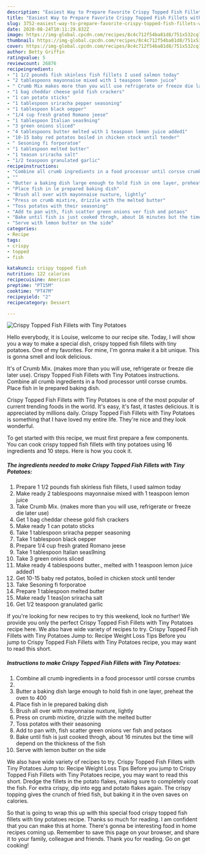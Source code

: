 ```yaml
---
description: "Easiest Way to Prepare Favorite Crispy Topped Fish Fillets with Tiny Potatoes"
title: "Easiest Way to Prepare Favorite Crispy Topped Fish Fillets with Tiny Potatoes"
slug: 3752-easiest-way-to-prepare-favorite-crispy-topped-fish-fillets-with-tiny-potatoes
date: 2020-08-24T10:11:29.832Z
image: https://img-global.cpcdn.com/recipes/8c4c712f54ba81d8/751x532cq70/crispy-topped-fish-fillets-with-tiny-potatoes-recipe-main-photo.jpg
thumbnail: https://img-global.cpcdn.com/recipes/8c4c712f54ba81d8/751x532cq70/crispy-topped-fish-fillets-with-tiny-potatoes-recipe-main-photo.jpg
cover: https://img-global.cpcdn.com/recipes/8c4c712f54ba81d8/751x532cq70/crispy-topped-fish-fillets-with-tiny-potatoes-recipe-main-photo.jpg
author: Betty Griffin
ratingvalue: 5
reviewcount: 26876
recipeingredient:
- "1 1/2 pounds fish skinless fish fillets I used salmon today"
- "2 tablespoons mayonnaise mixed with 1 teaspoon lemon juice"
- " Crumb Mix makes more than you will use refrigerate or freeze die later use"
- "1 bag cheddar cheese gold fish crackers"
- "1 can potato sticks"
- "1 tablespoon sriracha pepper seasoning"
- "1 tablespoon black oepper"
- "1/4 cup fresh grated Romano jeese"
- "1 tablespoon Italian seas9ning"
- "3 green onions sliced"
- "4 tablespoons butter melted with 1 teaspoon lemon juice added1"
- "10-15 baby red potatos boiled in chicken stock until tender"
- " Sesoning fi forporatoe"
- "1 tablespoon melted butter"
- "1 teason sriracha salt"
- "1/2 teaspoon granulated garlic"
recipeinstructions:
- "Combine all crumb ingredients in a food processor until corsse crumbs"
- ""
- "Butter a baking dish large enough to hold fish in one layer, preheat the oven to 400"
- "Place fish in le prepared baking dish"
- "Brush all over with mayonnaise nuxture, lightly"
- "Press on crumb mixtire, drizzle with the melted butter"
- "Toss potatos with their seasoning"
- "Add to pan with, fish scatter green onions ver fish and potaos"
- "Bake until fish is just cooked throgh, about 16 minutes but the time will depend on the thickness of the fish"
- "Serve with lemon butter on the side"
categories:
- Recipe
tags:
- crispy
- topped
- fish

katakunci: crispy topped fish 
nutrition: 122 calories
recipecuisine: American
preptime: "PT15M"
cooktime: "PT47M"
recipeyield: "2"
recipecategory: Dessert

---
```



![Crispy Topped Fish Fillets with Tiny Potatoes](https://img-global.cpcdn.com/recipes/8c4c712f54ba81d8/751x532cq70/crispy-topped-fish-fillets-with-tiny-potatoes-recipe-main-photo.jpg)

Hello everybody, it is Louise, welcome to our recipe site. Today, I will show you a way to make a special dish, crispy topped fish fillets with tiny potatoes. One of my favorites. For mine, I'm gonna make it a bit unique. This is gonna smell and look delicious.

It&#39;s of Crumb Mix. (makes more than you will use, refrigerate or freeze die later use). Crispy Topped Fish Fillets with Tiny Potatoes instructions. Combine all crumb ingredients in a food processor until corsse crumbs. Place fish in le prepared baking dish.

Crispy Topped Fish Fillets with Tiny Potatoes is one of the most popular of current trending foods in the world. It's easy, it's fast, it tastes delicious. It is appreciated by millions daily. Crispy Topped Fish Fillets with Tiny Potatoes is something that I have loved my entire life. They're nice and they look wonderful.


To get started with this recipe, we must first prepare a few components. You can cook crispy topped fish fillets with tiny potatoes using 16 ingredients and 10 steps. Here is how you cook it.

<!--inarticleads1-->

##### The ingredients needed to make Crispy Topped Fish Fillets with Tiny Potatoes:

1. Prepare 1 1/2 pounds fish skinless fish fillets, I used salmon today
1. Make ready 2 tablespoons mayonnaise mixed with 1 teaspoon lemon juice
1. Take  Crumb Mix. (makes more than you will use, refrigerate or freeze die later use)
1. Get 1 bag cheddar cheese gold fish crackers
1. Make ready 1 can potato sticks
1. Take 1 tablespoon sriracha pepper seasoning
1. Take 1 tablespoon black oepper
1. Prepare 1/4 cup fresh grated Romano jeese
1. Take 1 tablespoon Italian seas9ning
1. Take 3 green onions sliced
1. Make ready 4 tablespoons butter., melted with 1 teaspoon lemon juice added1
1. Get 10-15 baby red potatos, boiled in chicken stock until tender
1. Take  Sesoning fi forporatoe
1. Prepare 1 tablespoon melted butter
1. Make ready 1 teas[on sriracha salt
1. Get 1/2 teaspoon granulated garlic


If you&#39;re looking for new recipes to try this weekend, look no further! We provide you only the perfect Crispy Topped Fish Fillets with Tiny Potatoes recipe here. We also have wide variety of recipes to try. Crispy Topped Fish Fillets with Tiny Potatoes Jump to: Recipe Weight Loss Tips Before you jump to Crispy Topped Fish Fillets with Tiny Potatoes recipe, you may want to read this short. 

<!--inarticleads2-->

##### Instructions to make Crispy Topped Fish Fillets with Tiny Potatoes:

1. Combine all crumb ingredients in a food processor until corsse crumbs
1. 
1. Butter a baking dish large enough to hold fish in one layer, preheat the oven to 400
1. Place fish in le prepared baking dish
1. Brush all over with mayonnaise nuxture, lightly
1. Press on crumb mixtire, drizzle with the melted butter
1. Toss potatos with their seasoning
1. Add to pan with, fish scatter green onions ver fish and potaos
1. Bake until fish is just cooked throgh, about 16 minutes but the time will depend on the thickness of the fish
1. Serve with lemon butter on the side


We also have wide variety of recipes to try. Crispy Topped Fish Fillets with Tiny Potatoes Jump to: Recipe Weight Loss Tips Before you jump to Crispy Topped Fish Fillets with Tiny Potatoes recipe, you may want to read this short. Dredge the fillets in the potato flakes, making sure to completely coat the fish. For extra crispy, dip into egg and potato flakes again. The crispy topping gives the crunch of fried fish, but baking it in the oven saves on calories. 

So that is going to wrap this up with this special food crispy topped fish fillets with tiny potatoes recipe. Thanks so much for reading. I am confident that you can make this at home. There's gonna be interesting food in home recipes coming up. Remember to save this page on your browser, and share it to your family, colleague and friends. Thank you for reading. Go on get cooking!
